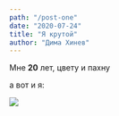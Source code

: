 ```yaml
---
path: "/post-one"
date: "2020-07-24"
title: "Я крутой"
author: "Дима Хинев"
---
```


Мне **20** лет, цвету и пахну

а вот и я: 

![](https://www.meme-arsenal.com/memes/0f8152c702c8391b297d8c5d636d4e47.jpg)

